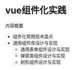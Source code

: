 # vue组件化实践

内容概要

- 组件化常用技术盘点
- 通用组件库设计与实现
    - 通用表单组件设计与实现
    - 弹窗类组件设计与实现
    - 树形组件设计与实现










